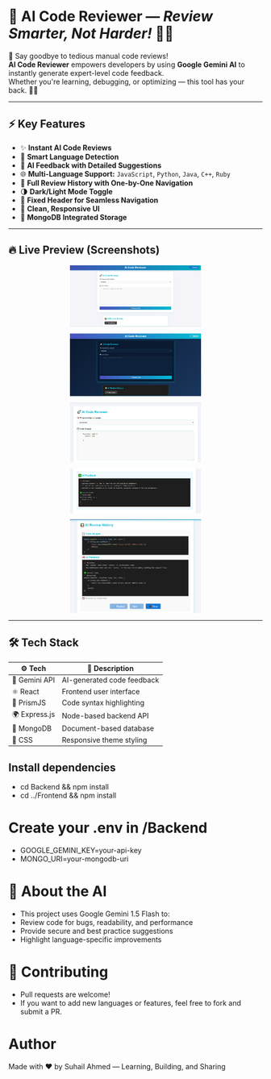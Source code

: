 # 🎯 AI Code Reviewer — *Review Smarter, Not Harder!* 🤖💡

🚀 Say goodbye to tedious manual code reviews!  
**AI Code Reviewer** empowers developers by using **Google Gemini AI** to instantly generate expert-level code feedback.  
Whether you're learning, debugging, or optimizing — this tool has your back. 🧠✨

---

## ⚡ Key Features

- ✨ **Instant AI Code Reviews**
- 🧠 **Smart Language Detection**
- 💬 **AI Feedback with Detailed Suggestions**
- 🌐 **Multi-Language Support:** `JavaScript`, `Python`, `Java`, `C++`, `Ruby`
- 📜 **Full Review History with One-by-One Navigation**
- 🌗 **Dark/Light Mode Toggle**
- 📌 **Fixed Header for Seamless Navigation**
- 🧼 **Clean, Responsive UI**
- 💾 **MongoDB Integrated Storage**

---

## 🔥 Live Preview (Screenshots)

<div align="center" style="display: flex; flex-wrap: wrap; justify-content: center; gap: 12px;">

  <img src="./Frontend/src/assets/pic1.png" width="260" alt="Light Mode Preview"/>
  <img src="./Frontend/src/assets/pic2.png" width="260" alt="Dark Mode Preview"/>
  <img src="./Frontend/src/assets/pic3.png" width="260" alt="Code Input"/>
  <img src="./Frontend/src/assets/pic4.png" width="260" alt="AI Feedback"/>
  <img src="./Frontend/src/assets/pic5.png" width="260" alt="History View"/>

</div>

---

## 🛠️ Tech Stack

| ⚙️ Tech         | 📝 Description               |
|----------------|------------------------------|
| 🧠 Gemini API   | AI-generated code feedback   |
| ⚛️ React        | Frontend user interface      |
| 🧪 PrismJS      | Code syntax highlighting     |
| 🌍 Express.js   | Node-based backend API       |
| 🍃 MongoDB      | Document-based database      |
| 🎨 CSS          | Responsive theme styling     |

## Install dependencies
- cd Backend && npm install
- cd ../Frontend && npm install

# Create your .env in /Backend
- GOOGLE_GEMINI_KEY=your-api-key
- MONGO_URI=your-mongodb-uri

# 🧠 About the AI
- This project uses Google Gemini 1.5 Flash to:
- Review code for bugs, readability, and performance
- Provide secure and best practice suggestions
- Highlight language-specific improvements

# 🙌 Contributing
- Pull requests are welcome!
- If you want to add new languages or features, feel free to fork and submit a PR.

#  Author
Made with ❤️ by Suhail Ahmed — Learning, Building, and Sharing
